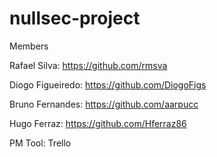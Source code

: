 # nullsec-project



Members

Rafael Silva: https://github.com/rmsva

Diogo Figueiredo: https://github.com/DiogoFigs

Bruno Fernandes: https://github.com/aarpucc

Hugo Ferraz: https://github.com/Hferraz86

PM Tool: Trello
